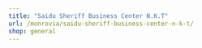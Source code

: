 ```yaml
---
title: "Saidu Sheriff Business Center N.K.T"
url: /monrovia/saidu-sheriff-business-center-n-k-t/
shop: general
---
```

